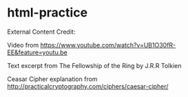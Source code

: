 # html-practice
External Content Credit:

Video from https://www.youtube.com/watch?v=UB1O30fR-EE&feature=youtu.be  

Text excerpt from The Fellowship of the Ring by J.R.R Tolkien  

Ceasar  Cipher explanation from http://practicalcryptography.com/ciphers/caesar-cipher/  
